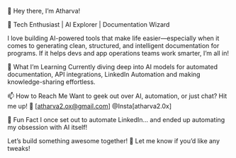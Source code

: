👋 Hey there, I’m Atharva!

🚀 Tech Enthusiast | AI Explorer | Documentation Wizard

I love building AI-powered tools that make life easier—especially when it comes to generating clean, structured, and intelligent documentation for programs. If it helps devs and app operations teams work smarter, I’m all in!

🌱 What I’m Learning
Currently diving deep into AI models for automated documentation, API integrations, LinkedIn Automation and making knowledge-sharing effortless.

📫 How to Reach Me
Want to geek out over AI, automation, or just chat? Hit me up! 📩 [atharva2.ox@gmail.com] @Insta[atharva2.0x]

🎉 Fun Fact
I once set out to automate LinkedIn… and ended up automating my obsession with AI itself!

Let’s build something awesome together! 🚀
Let me know if you’d like any tweaks!
